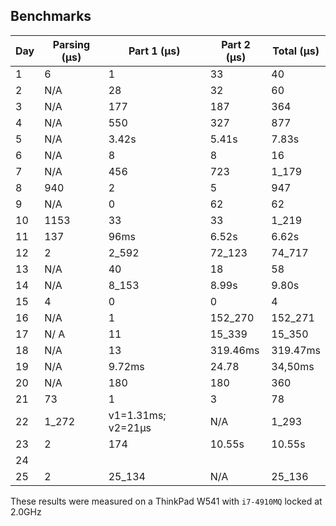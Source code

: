 ## Benchmarks

| Day   | Parsing (μs) | Part 1 (μs)        | Part 2 (μs) | Total (μs) |
|-------|--------------|--------------------|-------------|------------|
| 1     | 6            | 1                  | 33          | 40         |
| 2     | N/A          | 28                 | 32          | 60         |
| 3     | N/A          | 177                | 187         | 364        |
| 4     | N/A          | 550                | 327         | 877        |
| 5     | N/A          | 3.42s              | 5.41s       | 7.83s      |
| 6     | N/A          | 8                  | 8           | 16         |
| 7     | N/A          | 456                | 723         | 1_179      |
| 8     | 940          | 2                  | 5           | 947        |
| 9     | N/A          | 0                  | 62          | 62         |
| 10    | 1153         | 33                 | 33          | 1_219      |
| 11    | 137          | 96ms               | 6.52s       | 6.62s      |
| 12    | 2            | 2_592              | 72_123      | 74_717     |
| 13    | N/A          | 40                 | 18          | 58         |
| 14    | N/A          | 8_153              | 8.99s       | 9.80s      |
| 15    | 4            | 0                  | 0           | 4          |
| 16    | N/A          | 1                  | 152_270     | 152_271    |
| 17    | N/ A         | 11                 | 15_339      | 15_350     |
| 18    | N/A          | 13                 | 319.46ms    | 319.47ms   |
| 19    | N/A          | 9.72ms             | 24.78       | 34,50ms    |
| 20    | N/A          | 180                | 180         | 360        |
| 21    | 73           | 1                  | 3           | 78         |
| 22    | 1_272        | v1=1.31ms; v2=21μs | N/A         | 1_293      |
| 23    | 2            | 174                | 10.55s      | 10.55s     |
| 24    |              |                    |             |            |
| 25    | 2            | 25_134             | N/A         | 25_136     |

These results were measured on a ThinkPad W541 with `i7-4910MQ` locked at 2.0GHz
